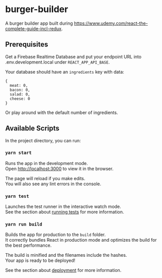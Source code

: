 # burger-builder

A burger builder app built during https://www.udemy.com/react-the-complete-guide-incl-redux.

## Prerequisites

Get a Firebase Realtime Database and put your endpoint URL into .env.development.local under `REACT_APP_API_BASE`.

Your database should have an `ingredients` key with data:

```
{
  meat: 0,
  bacon: 0,
  salad: 0,
  cheese: 0
}
```

Or play around with the default number of ingredients.

## Available Scripts

In the project directory, you can run:

### `yarn start`

Runs the app in the development mode.<br>
Open [http://localhost:3000](http://localhost:3000) to view it in the browser.

The page will reload if you make edits.<br>
You will also see any lint errors in the console.

### `yarn test`

Launches the test runner in the interactive watch mode.<br>
See the section about [running tests](https://facebook.github.io/create-react-app/docs/running-tests) for more information.

### `yarn run build`

Builds the app for production to the `build` folder.<br>
It correctly bundles React in production mode and optimizes the build for the best performance.

The build is minified and the filenames include the hashes.<br>
Your app is ready to be deployed!

See the section about [deployment](https://facebook.github.io/create-react-app/docs/deployment) for more information.